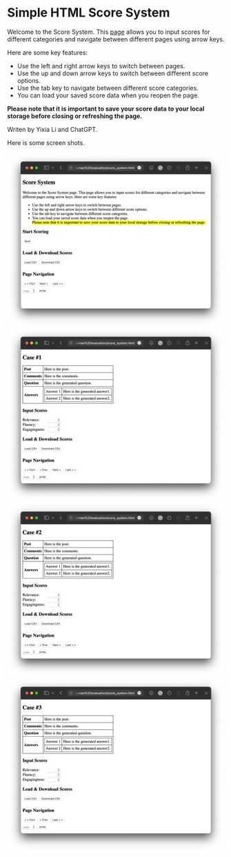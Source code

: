 # Simple HTML Score System
Welcome to the Score System. This [page](./score_system.html) allows you to input scores for different categories and navigate between different pages using arrow keys. 

Here are some key features:

- Use the left and right arrow keys to switch between pages.
- Use the up and down arrow keys to switch between different score options.
- Use the tab key to navigate between different score categories.
- You can load your saved score data when you reopen the page.

**Please note that it is important to save your score data to your local storage before closing or refreshing the page.**
 
Writen by Yixia Li and ChatGPT.

Here is some screen shots.

![introduction](./screen_shots/introduction.png)
![page1](./screen_shots/page1.png)
![page2](./screen_shots/page2.png)
![page3](./screen_shots/page3.png)

